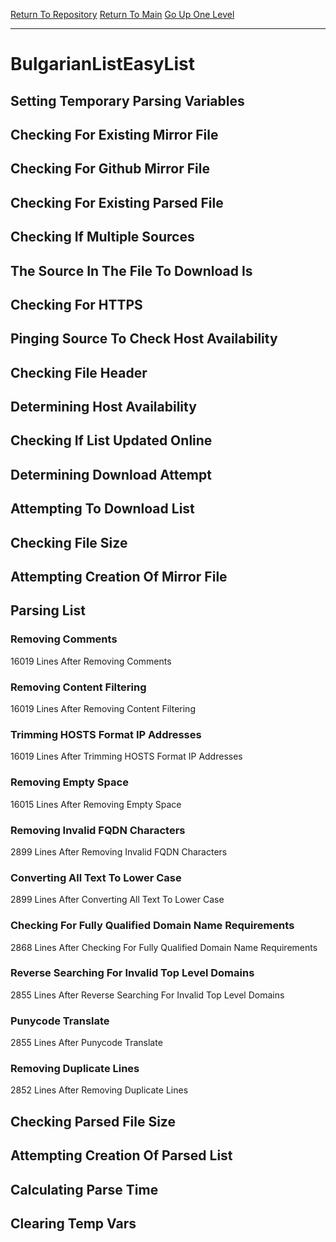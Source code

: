 [Return To Repository](https://github.com/bast69/piholeparser/)
[Return To Main](https://github.com/bast69/piholeparser/blob/master/RecentRunLogs/Mainlog.md)
[Go Up One Level](https://github.com/bast69/piholeparser/blob/master/RecentRunLogs/TopLevelScripts/30-Processing-External-Blacklists.md)
____________________________________
# BulgarianListEasyList
## Setting Temporary Parsing Variables
## Checking For Existing Mirror File
## Checking For Github Mirror File
## Checking For Existing Parsed File
## Checking If Multiple Sources
## The Source In The File To Download Is
## Checking For HTTPS
## Pinging Source To Check Host Availability
## Checking File Header
## Determining Host Availability
## Checking If List Updated Online
## Determining Download Attempt
## Attempting To Download List
## Checking File Size
## Attempting Creation Of Mirror File
## Parsing List
### Removing Comments
16019 Lines After Removing Comments
### Removing Content Filtering
16019 Lines After Removing Content Filtering
### Trimming HOSTS Format IP Addresses
16019 Lines After Trimming HOSTS Format IP Addresses
### Removing Empty Space
16015 Lines After Removing Empty Space
### Removing Invalid FQDN Characters
2899 Lines After Removing Invalid FQDN Characters
### Converting All Text To Lower Case
2899 Lines After Converting All Text To Lower Case
### Checking For Fully Qualified Domain Name Requirements
2868 Lines After Checking For Fully Qualified Domain Name Requirements
### Reverse Searching For Invalid Top Level Domains
2855 Lines After Reverse Searching For Invalid Top Level Domains
### Punycode Translate
2855 Lines After Punycode Translate
### Removing Duplicate Lines
2852 Lines After Removing Duplicate Lines
## Checking Parsed File Size
## Attempting Creation Of Parsed List
## Calculating Parse Time
## Clearing Temp Vars
